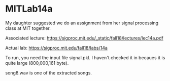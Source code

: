 # MITLab14a

My daughter suggested we do an assignment from her signal processing class at MIT together.

Associated lecture: https://sigproc.mit.edu/_static/fall18/lectures/lec14a.pdf

Actual lab: https://sigproc.mit.edu/fall18/labs/14a

To run, you need the input file signal.pkl. I haven't checked it in becaues it is quite large (800,000,161 byte).

song8.wav is one of the extracted songs.


